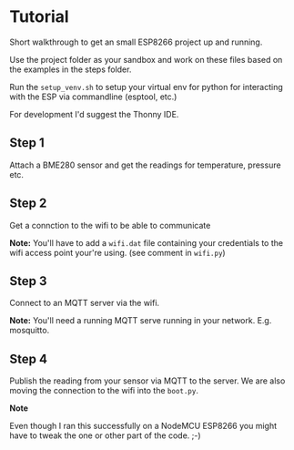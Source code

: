 # Tutorial

Short walkthrough to get an small ESP8266 project up and running.

Use the project folder as your sandbox and work on these files based 
on the examples in the steps folder.

Run the `setup_venv.sh` to setup your virtual env for python for interacting with the ESP via commandline (esptool, etc.)

For development I'd suggest the Thonny IDE.

## Step 1
Attach a BME280 sensor and get the readings for 
temperature, pressure etc.


## Step 2
Get a connction to the wifi to be able to communicate

**Note:** You'll have to add a `wifi.dat` file containing your 
credentials to the wifi access point your're using. 
(see comment in `wifi.py`)

## Step 3
Connect to an MQTT server via the wifi. 

**Note:** You'll need a running MQTT serve running in your network. 
E.g. mosquitto.


## Step 4
Publish the reading from your sensor via MQTT to the server. 
We are also moving the connection to the wifi into the `boot.py`.


**Note**

Even though I ran this successfully on a NodeMCU ESP8266 you might 
have to tweak the one or other part of the code. ;-) 
